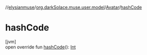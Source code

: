 //[elysianmuse](../../../index.md)/[org.darkSolace.muse.user.model](../index.md)/[Avatar](index.md)/[hashCode](hash-code.md)

# hashCode

[jvm]\
open override fun [hashCode](hash-code.md)(): [Int](https://kotlinlang.org/api/latest/jvm/stdlib/kotlin/-int/index.html)
